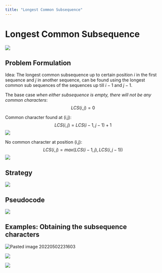 ```yaml
---
title: "Longest Common Subsequence"
---
```

# Longest Common Subsequence
![](https://i.imgur.com/fZELoJ2.png)
## Problem Formulation
Idea: The longest common subsequence up to certain position $i$ in the first sequence and $j$ in another sequence, can be found using the longest common sub sequences of the sequences up till $i-1$ and $j-1$.

The base case _when either subsequence is empty, there will not be any common characters_:
$$LCS(i,j)=0 $$

Common character found at (i,j):
$$LCS(i,j)= LCS(i-1,j-1)+1 $$
![](https://i.imgur.com/fo60yaQ.png)

No common character at position (i,j):
$$LCS(i,j)=max(LCS(i-1,j), LCS(i,j-1)) $$
![](https://i.imgur.com/4VME9tk.png)

## Strategy
![](https://i.imgur.com/kWJhW98.png)

## Pseudocode
![](https://i.imgur.com/J0RXXZu.png)

## Examples: Obtaining the subsequence characters
![Pasted image 20220502231603](Pics/Pasted%20image%2020220502231603.png)

![](https://i.imgur.com/5u32FFZ.png)

![](https://i.imgur.com/zOAFyUO.png)
